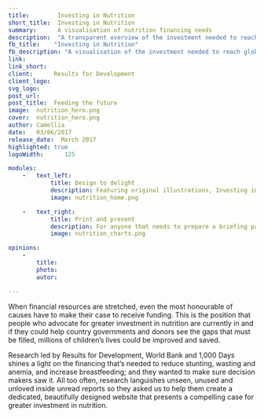```yaml
---
title:        Investing in Nutrition
short_title:  Investing in Nutrition
summary:      A visualisation of nutrition financing needs
description:  "A transparent overview of the investment needed to reach global targets for stunting, anemia, breastfeeding and wasting"
fb_title:    "Investing in Nutrition"
fb_description: "A visualisation of the investment needed to reach global targets for stunting, anemia, breastfeeding and wasting"
link:        
link_short:  
client:      Results for Development
client_logo: 
svg_logo:    
post_url:    
post_title:  Feeding the future
image:  nutrition_hero.png     
cover:  nutrition_hero.png     
author: Camellia     
date:   03/06/2017     
release_date:  March 2017           
highlighted: true
logoWidth:      125

modules:
    -   text_left:
            title: Design to delight
            description: Featuring original illustrations, Investing in Nutrition is a tool that fundraisers can use to talk a potential donor through the whole the story – presenting them with the facts and figures to make the case for financial support, combined with the emotional storytelling needed to draw people in and compel them to act. Research is made more accessible through interactive graphs and maps, and each target has its own colour so the viewer can follow the story of each one throughout the site. 
            image: nutrition_home.png

    -   text_right:
            title: Print and present
            description: For anyone that needs to prepare a briefing pack or compile this research into a longer report, there are options to download the data or print it out. Web pages print as beautifully as they appear online so there’s no need to copy and paste. Downloading the text as a CSV only takes two clicks of the mouse. With these options, advocates for nutrition financing can tailor their presentations to the preferences of their audience.
            image: nutrition_charts.png

opinions:
    -
        title:
        photo:
        autor:

---
```

When financial resources are stretched, even the most honourable of causes have to make their case to receive funding. This is the position that people who advocate for greater investment in nutrition are currently in and if they could help country governments and donors see the gaps that must be filled, millions of children’s lives could be improved and saved. 

Research led by Results for Development, World Bank and 1,000 Days shines a light on the financing that’s needed to reduce stunting, wasting and anemia, and increase breastfeeding; and they wanted to make sure decision makers saw it. All too often, research languishes unseen, unused and unloved inside unread reports so they asked us to help them create a dedicated, beautifully designed website that presents a compelling case for greater investment in nutrition.
